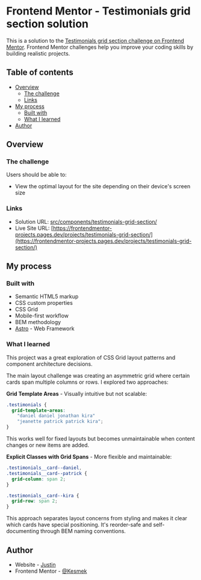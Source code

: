 # Frontend Mentor - Testimonials grid section solution

This is a solution to the
[Testimonials grid section challenge on Frontend Mentor](https://www.frontendmentor.io/challenges/testimonials-grid-section-Nnw6J7Un7).
Frontend Mentor challenges help you improve your coding skills by building
realistic projects.

## Table of contents

- [Overview](#overview)
  - [The challenge](#the-challenge)
  - [Links](#links)
- [My process](#my-process)
  - [Built with](#built-with)
  - [What I learned](#what-i-learned)
- [Author](#author)

## Overview

### The challenge

Users should be able to:

- View the optimal layout for the site depending on their device's screen size

### Links

- Solution URL:
  [src/components/testimonials-grid-section/](src/components/testimonials-grid-section/)
- Live Site URL:
  [https://frontendmentor-projects.pages.dev/projects/testimonials-grid-section/](https://frontendmentor-projects.pages.dev/projects/testimonials-grid-section/)

## My process

### Built with

- Semantic HTML5 markup
- CSS custom properties
- CSS Grid
- Mobile-first workflow
- BEM methodology
- [Astro](https://astro.build/) - Web Framework

### What I learned

This project was a great exploration of CSS Grid layout patterns and component
architecture decisions.

The main layout challenge was creating an asymmetric grid where certain cards
span multiple columns or rows. I explored two approaches:

**Grid Template Areas** - Visually intuitive but not scalable:

```css
.testimonials {
  grid-template-areas:
    "daniel daniel jonathan kira"
    "jeanette patrick patrick kira";
}
```

This works well for fixed layouts but becomes unmaintainable when content
changes or new items are added.

**Explicit Classes with Grid Spans** - More flexible and maintainable:

```css
.testimonials__card--daniel,
.testimonials__card--patrick {
  grid-column: span 2;
}

.testimonials__card--kira {
  grid-row: span 2;
}
```

This approach separates layout concerns from styling and makes it clear which
cards have special positioning. It's reorder-safe and self-documenting through
BEM naming conventions.

## Author

- Website - [Justin](https://justin-scopelleti.com/)
- Frontend Mentor - [@Kesmek](https://www.frontendmentor.io/profile/Kesmek)
